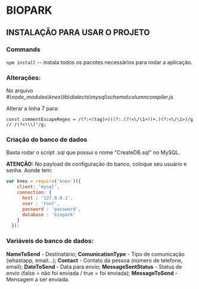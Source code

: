 # BIOPARK

## INSTALAÇÃO PARA USAR O PROJETO

### Commands

`npm install` -- instala todos os pacotes necessários para rodar a aplicação.

### Alterações: 

No arquivo  *#\node_modules\knex\lib\dialects\mysql\schema\columncompiler.js*

Alterar a linha 7 para:

`const commentEscapeRegex = /(?:<(tag)>)((?:.(?!<\/\1>))+.)(?:<\/\1>)/g // /(?<!\\)'/g;`


### Criação do banco de dados

Basta rodar o script .sql que possui o nome "CreateDB.sql" no MySQL.

**ATENÇÃO:** No payload de configuração do banco, coloque seu usuário e senha. Aonde tem:
~~~javascript
var knex = require('knex')({
    client: 'mysql',
    connection: {
      host : '127.0.0.1',
      user : 'root',
      password : 'password',
      database : 'biopark'
    }
  });
  ~~~

  ### Variáveis do banco de dados:

  **NameToSend** - Destinatário;
  **ComunicationType** - Tipo de comunicação (whastapp, email...);
  **Contact** - Contato da pessoa (número de telefone, email);
  **DateToSend** - Data para envio;
  **MessageSentStatus** - Status de envio (false = não foi enviada / true = foi enviada);
  **MessageToSend** - Mensagem a ser enviada.
  